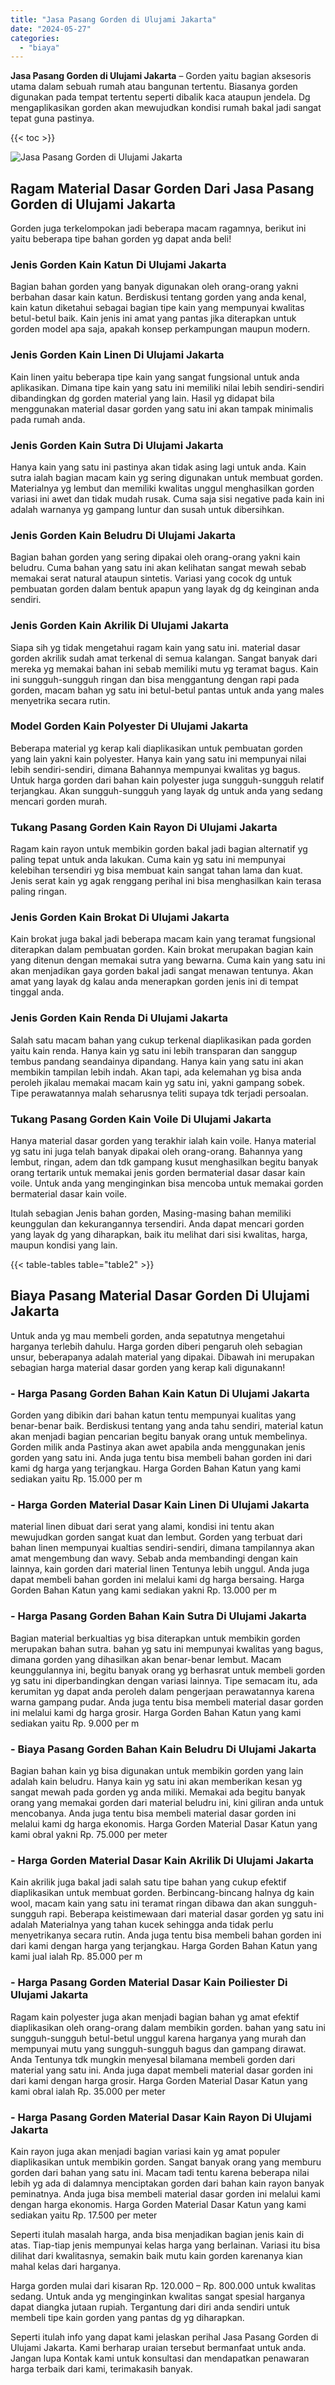 ```yaml
---
title: "Jasa Pasang Gorden di Ulujami Jakarta"
date: "2024-05-27"
categories: 
  - "biaya"
---
```


**Jasa Pasang Gorden di Ulujami Jakarta** – Gorden yaitu bagian aksesoris utama dalam sebuah rumah atau bangunan tertentu. Biasanya gorden digunakan pada tempat tertentu seperti dibalik kaca ataupun jendela. Dg mengaplikasikan gorden akan mewujudkan kondisi rumah bakal jadi sangat tepat guna pastinya.

{{< toc >}}

![Jasa Pasang Gorden di Ulujami Jakarta](/images/pasang-gorden-murah21.png)

## Ragam Material Dasar Gorden Dari Jasa Pasang Gorden di Ulujami Jakarta

Gorden juga terkelompokan jadi beberapa macam ragamnya, berikut ini yaitu beberapa tipe bahan gorden yg dapat anda beli!

### Jenis Gorden Kain Katun Di Ulujami Jakarta

Bagian bahan gorden yang banyak digunakan oleh orang-orang yakni berbahan dasar kain katun. Berdiskusi tentang gorden yang anda kenal, kain katun diketahui sebagai bagian tipe kain yang mempunyai kwalitas betul-betul baik. Kain jenis ini amat yang pantas jika diterapkan untuk gorden model apa saja, apakah konsep perkampungan maupun modern.

### Jenis Gorden Kain Linen Di Ulujami Jakarta

Kain linen yaitu beberapa tipe kain yang sangat fungsional untuk anda aplikasikan. Dimana tipe kain yang satu ini memiliki nilai lebih sendiri-sendiri dibandingkan dg gorden material yang lain. Hasil yg didapat bila menggunakan material dasar gorden yang satu ini akan tampak minimalis pada rumah anda.

### Jenis Gorden Kain Sutra Di Ulujami Jakarta

Hanya kain yang satu ini pastinya akan tidak asing lagi untuk anda. Kain sutra ialah bagian macam kain yg sering digunakan untuk membuat gorden. Materialnya yg lembut dan memiliki kwalitas unggul menghasilkan gorden variasi ini awet dan tidak mudah rusak. Cuma saja sisi negative pada kain ini adalah warnanya yg gampang luntur dan susah untuk dibersihkan.

### Jenis Gorden Kain Beludru Di Ulujami Jakarta

Bagian bahan gorden yang sering dipakai oleh orang-orang yakni kain beludru. Cuma bahan yang satu ini akan kelihatan sangat mewah sebab memakai serat natural ataupun sintetis. Variasi yang cocok dg untuk pembuatan gorden dalam bentuk apapun yang layak dg dg keinginan anda sendiri.

### Jenis Gorden Kain Akrilik Di Ulujami Jakarta

Siapa sih yg tidak mengetahui ragam kain yang satu ini. material dasar gorden akrilik sudah amat terkenal di semua kalangan. Sangat banyak dari mereka yg memakai bahan ini sebab memiliki mutu yg teramat bagus. Kain ini sungguh-sungguh ringan dan bisa menggantung dengan rapi pada gorden, macam bahan yg satu ini betul-betul pantas untuk anda yang males menyetrika secara rutin.

### Model Gorden Kain Polyester Di Ulujami Jakarta

Beberapa material yg kerap kali diaplikasikan untuk pembuatan gorden yang lain yakni kain polyester. Hanya kain yang satu ini mempunyai nilai lebih sendiri-sendiri, dimana Bahannya mempunyai kwalitas yg bagus. Untuk harga gorden dari bahan kain polyester juga sungguh-sungguh relatif terjangkau. Akan sungguh-sungguh yang layak dg untuk anda yang sedang mencari gorden murah.

### Tukang Pasang Gorden Kain Rayon Di Ulujami Jakarta

Ragam kain rayon untuk membikin gorden bakal jadi bagian alternatif yg paling tepat untuk anda lakukan. Cuma kain yg satu ini mempunyai kelebihan tersendiri yg bisa membuat kain sangat tahan lama dan kuat. Jenis serat kain yg agak renggang perihal ini bisa menghasilkan kain terasa paling ringan.

### Jenis Gorden Kain Brokat Di Ulujami Jakarta

Kain brokat juga bakal jadi beberapa macam kain yang teramat fungsional diterapkan dalam pembuatan gorden. Kain brokat merupakan bagian kain yang ditenun dengan memakai sutra yang bewarna. Cuma kain yang satu ini akan menjadikan gaya gorden bakal jadi sangat menawan tentunya. Akan amat yang layak dg kalau anda menerapkan gorden jenis ini di tempat tinggal anda.

### Jenis Gorden Kain Renda Di Ulujami Jakarta

Salah satu macam bahan yang cukup terkenal diaplikasikan pada gorden yaitu kain renda. Hanya kain yg satu ini lebih transparan dan sanggup tembus pandang seandainya dipandang. Hanya kain yang satu ini akan membikin tampilan lebih indah. Akan tapi, ada kelemahan yg bisa anda peroleh jikalau memakai macam kain yg satu ini, yakni gampang sobek. Tipe perawatannya malah seharusnya teliti supaya tdk terjadi persoalan.

### Tukang Pasang Gorden Kain Voile Di Ulujami Jakarta

Hanya material dasar gorden yang terakhir ialah kain voile. Hanya material yg satu ini juga telah banyak dipakai oleh orang-orang. Bahannya yang lembut, ringan, adem dan tdk gampang kusut menghasilkan begitu banyak orang tertarik untuk memakai jenis gorden bermaterial dasar dasar kain voile. Untuk anda yang menginginkan bisa mencoba untuk memakai gorden bermaterial dasar kain voile.

Itulah sebagian Jenis bahan gorden, Masing-masing bahan memiliki keunggulan dan kekurangannya tersendiri. Anda dapat mencari gorden yang layak dg yang diharapkan, baik itu melihat dari sisi kwalitas, harga, maupun kondisi yang lain.

{{< table-tables table="table2" >}}

## Biaya Pasang Material Dasar Gorden Di Ulujami Jakarta

Untuk anda yg mau membeli gorden, anda sepatutnya mengetahui harganya terlebih dahulu. Harga gorden diberi pengaruh oleh sebagian unsur, beberapanya adalah material yang dipakai. Dibawah ini merupakan sebagian harga material dasar gorden yang kerap kali digunakann!

### \- Harga Pasang Gorden Bahan Kain Katun Di Ulujami Jakarta

Gorden yang dibikin dari bahan katun tentu mempunyai kualitas yang benar-benar baik. Berdiskusi tentang yang anda tahu sendiri, material katun akan menjadi bagian pencarian begitu banyak orang untuk membelinya. Gorden milik anda Pastinya akan awet apabila anda menggunakan jenis gorden yang satu ini. Anda juga tentu bisa membeli bahan gorden ini dari kami dg harga yang terjangkau. Harga Gorden Bahan Katun yang kami sediakan yaitu Rp. 15.000 per m

### \- Harga Gorden Material Dasar Kain Linen Di Ulujami Jakarta

material linen dibuat dari serat yang alami, kondisi ini tentu akan mewujudkan gorden sangat kuat dan lembut. Gorden yang terbuat dari bahan linen mempunyai kualtias sendiri-sendiri, dimana tampilannya akan amat mengembung dan wavy. Sebab anda membandingi dengan kain lainnya, kain gorden dari material linen Tentunya lebih unggul. Anda juga dapat membeli bahan gorden ini melalui kami dg harga bersaing. Harga Gorden Bahan Katun yang kami sediakan yakni Rp. 13.000 per m

### \- Harga Pasang Gorden Bahan Kain Sutra Di Ulujami Jakarta

Bagian material berkualtias yg bisa diterapkan untuk membikin gorden merupakan bahan sutra. bahan yg satu ini mempunyai kwalitas yang bagus, dimana gorden yang dihasilkan akan benar-benar lembut. Macam keunggulannya ini, begitu banyak orang yg berhasrat untuk membeli gorden yg satu ini diperbandingkan dengan variasi lainnya. Tipe semacam itu, ada kerumitan yg dapat anda peroleh dalam pengerjaan perawatannya karena warna gampang pudar. Anda juga tentu bisa membeli material dasar gorden ini melalui kami dg harga grosir. Harga Gorden Bahan Katun yang kami sediakan yaitu Rp. 9.000 per m

### \- Biaya Pasang Gorden Bahan Kain Beludru Di Ulujami Jakarta

Bagian bahan kain yg bisa digunakan untuk membikin gorden yang lain adalah kain beludru. Hanya kain yg satu ini akan memberikan kesan yg sangat mewah pada gorden yg anda miliki. Memakai ada begitu banyak orang yang memakai gorden dari material beludru ini, kini giliran anda untuk mencobanya. Anda juga tentu bisa membeli material dasar gorden ini melalui kami dg harga ekonomis. Harga Gorden Material Dasar Katun yang kami obral yakni Rp. 75.000 per meter

### \- Harga Gorden Material Dasar Kain Akrilik Di Ulujami Jakarta

Kain akrilik juga bakal jadi salah satu tipe bahan yang cukup efektif diaplikasikan untuk membuat gorden. Berbincang-bincang halnya dg kain wool, macam kain yang satu ini teramat ringan dibawa dan akan sungguh-sungguh rapi. Beberapa keistimewaan dari material dasar gorden yg satu ini adalah Materialnya yang tahan kucek sehingga anda tidak perlu menyetrikanya secara rutin. Anda juga tentu bisa membeli bahan gorden ini dari kami dengan harga yang terjangkau. Harga Gorden Bahan Katun yang kami jual ialah Rp. 85.000 per m

### \- Harga Pasang Gorden Material Dasar Kain Poiliester Di Ulujami Jakarta

Ragam kain polyester juga akan menjadi bagian bahan yg amat efektif diaplikasikan oleh orang-orang dalam membikin gorden. bahan yang satu ini sungguh-sungguh betul-betul unggul karena harganya yang murah dan mempunyai mutu yang sungguh-sungguh bagus dan gampang dirawat. Anda Tentunya tdk mungkin menyesal bilamana membeli gorden dari material yang satu ini. Anda juga dapat membeli material dasar gorden ini dari kami dengan harga grosir. Harga Gorden Material Dasar Katun yang kami obral ialah Rp. 35.000 per meter

### \- Harga Pasang Gorden Material Dasar Kain Rayon Di Ulujami Jakarta

Kain rayon juga akan menjadi bagian variasi kain yg amat populer diaplikasikan untuk membikin gorden. Sangat banyak orang yang memburu gorden dari bahan yang satu ini. Macam tadi tentu karena beberapa nilai lebih yg ada di dalamnya menciptakan gorden dari bahan kain rayon banyak peminatnya. Anda juga bisa membeli material dasar gorden ini melalui kami dengan harga ekonomis. Harga Gorden Material Dasar Katun yang kami sediakan yaitu Rp. 17.500 per meter

Seperti itulah masalah harga, anda bisa menjadikan bagian jenis kain di atas. Tiap-tiap jenis mempunyai kelas harga yang berlainan. Variasi itu bisa dilihat dari kwalitasnya, semakin baik mutu kain gorden karenanya kian mahal kelas dari harganya.

Harga gorden mulai dari kisaran Rp. 120.000 – Rp. 800.000 untuk kwalitas sedang. Untuk anda yg menginginkan kwalitas sangat spesial harganya dapat diangka jutaan rupiah. Tergantung dari diri anda sendiri untuk membeli tipe kain gorden yang pantas dg yg diharapkan.

Seperti itulah info yang dapat kami jelaskan perihal Jasa Pasang Gorden di Ulujami Jakarta. Kami berharap uraian tersebut bermanfaat untuk anda. Jangan lupa Kontak kami untuk konsultasi dan mendapatkan penawaran harga terbaik dari kami, terimakasih banyak.
